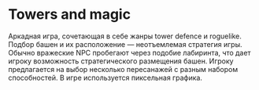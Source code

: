 # Towers and magic
Аркадная игра, сочетающая в себе жанры tower defence и roguelike. Подбор башен и их расположение — неотъемлемая стратегия игры. Обычно вражеские NPC пробегают через подобие лабиринта, что дает игроку возможность стратегического размещения башен. Игроку предлагается на выбор несколько пересанажей с разным набором способностей. В игре используется пиксeльная графика.
